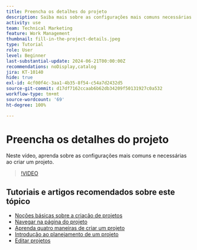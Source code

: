 ```yaml
---
title: Preencha os detalhes do projeto
description: Saiba mais sobre as configurações mais comuns necessárias ao criar um projeto.
activity: use
team: Technical Marketing
feature: Work Management
thumbnail: fill-in-the-project-details.jpeg
type: Tutorial
role: User
level: Beginner
last-substantial-update: 2024-06-21T00:00:00Z
recommendations: noDisplay,catalog
jira: KT-10140
hide: true
exl-id: 4cf00f4c-3aa1-4b35-8f54-c54a7d2432d5
source-git-commit: d17df7162ccaab6b62db34209f50131927c0a532
workflow-type: tm+mt
source-wordcount: '69'
ht-degree: 100%

---
```


# Preencha os detalhes do projeto

Neste vídeo, aprenda sobre as configurações mais comuns e necessárias ao criar um projeto.

>[!VIDEO](https://video.tv.adobe.com/v/3430410/?quality=12&learn=on&enablevpops)


## Tutoriais e artigos recomendados sobre este tópico

* [Noções básicas sobre a criação de projetos](/help/manage-work/projects/understand-basic-project-creation.md)
* [Navegar na página do projeto](/help/manage-work/projects/navigate-the-project-page.md)
* [Aprenda quatro maneiras de criar um projeto](/help/manage-work/projects/understand-other-ways-to-create-projects.md)
* [Introdução ao planejamento de um projeto](/help/manage-work/projects/getting-started-plan-a-project.md)
* [Editar projetos](https://experienceleague.adobe.com/pt-br/docs/workfront/using/manage-work/projects/manage-projects/edit-projects)
